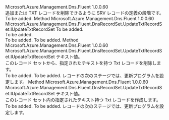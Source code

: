<Type Name="IWithTxtRecordTextValue" FullName="Microsoft.Azure.Management.Dns.Fluent.DnsRecordSet.Update.IWithTxtRecordTextValue">
  <TypeSignature Language="C#" Value="public interface IWithTxtRecordTextValue" />
  <TypeSignature Language="ILAsm" Value=".class public interface auto ansi abstract IWithTxtRecordTextValue" />
  <TypeSignature Language="DocId" Value="T:Microsoft.Azure.Management.Dns.Fluent.DnsRecordSet.Update.IWithTxtRecordTextValue" />
  <TypeSignature Language="VB.NET" Value="Public Interface IWithTxtRecordTextValue" />
  <TypeSignature Language="F#" Value="type IWithTxtRecordTextValue = interface" />
  <AssemblyInfo>
    <AssemblyName>Microsoft.Azure.Management.Dns.Fluent</AssemblyName>
    <AssemblyVersion>1.0.0.60</AssemblyVersion>
  </AssemblyInfo>
  <Interfaces />
  <Docs>
    <summary>
            追加または TXT レコードを削除できるように SRV レコードの定義の段階です。
            </summary>
    <remarks>To be added.</remarks>
  </Docs>
  <Members>
    <Member MemberName="WithoutText">
      <MemberSignature Language="C#" Value="public Microsoft.Azure.Management.Dns.Fluent.DnsRecordSet.UpdateTxtRecordSet.IUpdateTxtRecordSet WithoutText (System.Collections.Generic.IList&lt;string&gt; textChunks);" />
      <MemberSignature Language="ILAsm" Value=".method public hidebysig newslot virtual instance class Microsoft.Azure.Management.Dns.Fluent.DnsRecordSet.UpdateTxtRecordSet.IUpdateTxtRecordSet WithoutText(class System.Collections.Generic.IList`1&lt;string&gt; textChunks) cil managed" />
      <MemberSignature Language="DocId" Value="M:Microsoft.Azure.Management.Dns.Fluent.DnsRecordSet.Update.IWithTxtRecordTextValue.WithoutText(System.Collections.Generic.IList{System.String})" />
      <MemberSignature Language="VB.NET" Value="Public Function WithoutText (textChunks As IList(Of String)) As IUpdateTxtRecordSet" />
      <MemberSignature Language="F#" Value="abstract member WithoutText : System.Collections.Generic.IList&lt;string&gt; -&gt; Microsoft.Azure.Management.Dns.Fluent.DnsRecordSet.UpdateTxtRecordSet.IUpdateTxtRecordSet" Usage="iWithTxtRecordTextValue.WithoutText textChunks" />
      <MemberType>Method</MemberType>
      <AssemblyInfo>
        <AssemblyName>Microsoft.Azure.Management.Dns.Fluent</AssemblyName>
        <AssemblyVersion>1.0.0.60</AssemblyVersion>
      </AssemblyInfo>
      <ReturnValue>
        <ReturnType>Microsoft.Azure.Management.Dns.Fluent.DnsRecordSet.UpdateTxtRecordSet.IUpdateTxtRecordSet</ReturnType>
      </ReturnValue>
      <Parameters>
        <Parameter Name="textChunks" Type="System.Collections.Generic.IList&lt;System.String&gt;" />
      </Parameters>
      <Docs>
        <param name="textChunks">To be added.</param>
        <summary>To be added.</summary>
        <returns>To be added.</returns>
        <remarks>To be added.</remarks>
      </Docs>
    </Member>
    <Member MemberName="WithoutText">
      <MemberSignature Language="C#" Value="public Microsoft.Azure.Management.Dns.Fluent.DnsRecordSet.UpdateTxtRecordSet.IUpdateTxtRecordSet WithoutText (string text);" />
      <MemberSignature Language="ILAsm" Value=".method public hidebysig newslot virtual instance class Microsoft.Azure.Management.Dns.Fluent.DnsRecordSet.UpdateTxtRecordSet.IUpdateTxtRecordSet WithoutText(string text) cil managed" />
      <MemberSignature Language="DocId" Value="M:Microsoft.Azure.Management.Dns.Fluent.DnsRecordSet.Update.IWithTxtRecordTextValue.WithoutText(System.String)" />
      <MemberSignature Language="VB.NET" Value="Public Function WithoutText (text As String) As IUpdateTxtRecordSet" />
      <MemberSignature Language="F#" Value="abstract member WithoutText : string -&gt; Microsoft.Azure.Management.Dns.Fluent.DnsRecordSet.UpdateTxtRecordSet.IUpdateTxtRecordSet" Usage="iWithTxtRecordTextValue.WithoutText text" />
      <MemberType>Method</MemberType>
      <AssemblyInfo>
        <AssemblyName>Microsoft.Azure.Management.Dns.Fluent</AssemblyName>
        <AssemblyVersion>1.0.0.60</AssemblyVersion>
      </AssemblyInfo>
      <ReturnValue>
        <ReturnType>Microsoft.Azure.Management.Dns.Fluent.DnsRecordSet.UpdateTxtRecordSet.IUpdateTxtRecordSet</ReturnType>
      </ReturnValue>
      <Parameters>
        <Parameter Name="text" Type="System.String" />
      </Parameters>
      <Docs>
        <param name="text">テキスト値。</param>
        <summary>
            このレコード セットから、指定されたテキストを持つ Txt レコードを削除します。
            </summary>
        <returns>To be added.</returns>
        <remarks>To be added.</remarks>
        <return>レコードの次のステージでは、更新プログラムを設定します。</return>
      </Docs>
    </Member>
    <Member MemberName="WithText">
      <MemberSignature Language="C#" Value="public Microsoft.Azure.Management.Dns.Fluent.DnsRecordSet.UpdateTxtRecordSet.IUpdateTxtRecordSet WithText (string text);" />
      <MemberSignature Language="ILAsm" Value=".method public hidebysig newslot virtual instance class Microsoft.Azure.Management.Dns.Fluent.DnsRecordSet.UpdateTxtRecordSet.IUpdateTxtRecordSet WithText(string text) cil managed" />
      <MemberSignature Language="DocId" Value="M:Microsoft.Azure.Management.Dns.Fluent.DnsRecordSet.Update.IWithTxtRecordTextValue.WithText(System.String)" />
      <MemberSignature Language="VB.NET" Value="Public Function WithText (text As String) As IUpdateTxtRecordSet" />
      <MemberSignature Language="F#" Value="abstract member WithText : string -&gt; Microsoft.Azure.Management.Dns.Fluent.DnsRecordSet.UpdateTxtRecordSet.IUpdateTxtRecordSet" Usage="iWithTxtRecordTextValue.WithText text" />
      <MemberType>Method</MemberType>
      <AssemblyInfo>
        <AssemblyName>Microsoft.Azure.Management.Dns.Fluent</AssemblyName>
        <AssemblyVersion>1.0.0.60</AssemblyVersion>
      </AssemblyInfo>
      <ReturnValue>
        <ReturnType>Microsoft.Azure.Management.Dns.Fluent.DnsRecordSet.UpdateTxtRecordSet.IUpdateTxtRecordSet</ReturnType>
      </ReturnValue>
      <Parameters>
        <Parameter Name="text" Type="System.String" />
      </Parameters>
      <Docs>
        <param name="text">テキスト値。</param>
        <summary>
            このレコード セット内の指定されたテキスト持つ Txt レコードを作成します。
            </summary>
        <returns>To be added.</returns>
        <remarks>To be added.</remarks>
        <return>レコードの次のステージでは、更新プログラムを設定します。</return>
      </Docs>
    </Member>
  </Members>
</Type>